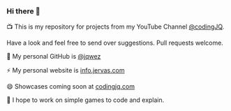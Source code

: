 ### Hi there 👋

📺 This is my repository for projects from my YouTube Channel [@codingJQ](https://youtube.com/@codingJQ).

  Have a look and feel free to send over suggestions. Pull requests welcome. 

🤔 My personal GitHub is [@jqwez](https://github.com/jqwez)

⚡ My personal website is [info.jervas.com](https://info.jervas.com)

😄 Showcases coming soon at [codingjq.com](https://codingjq.com)

🔭 I hope to work on simple games to code and explain.

<!--
**codingjq/codingjq** is a ✨ _special_ ✨ repository because its `README.md` (this file) appears on your GitHub profile.

Here are some ideas to get you started:

- 🔭 I’m currently working on ...
- 🌱 I’m currently learning ...
- 👯 I’m looking to collaborate on ...
- 🤔 I’m looking for help with ...
- 💬 Ask me about ...
- 📫 How to reach me: ...
- 😄 Pronouns: ...
- ⚡ Fun fact: ...
-->
